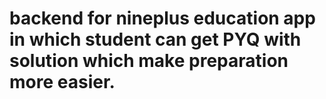 # backend for nineplus education app in which student can get PYQ with solution which make preparation more easier.